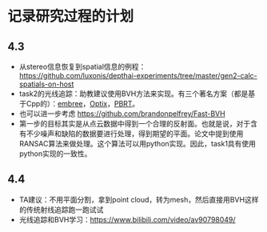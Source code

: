 # 记录研究过程的计划
## 4.3
+ 从stereo信息恢复到spatial信息的例程：https://github.com/luxonis/depthai-experiments/tree/master/gen2-calc-spatials-on-host
+ task2的光线追踪：助教建议使用BVH方法来实现。有三个著名方案（都是基于Cpp的）：[embree](https://github.com/embree/embree)，[Optix](https://developer.nvidia.com/optix)，[PBRT](https://github.com/mmp/pbrt-v3)。
+ 也可以进一步考虑 https://github.com/brandonpelfrey/Fast-BVH
+ 第一步的目标其实是从点云数据中得到一个合理的反射面。也就是说，对于含有不少噪声和缺陷的数据要进行处理，得到期望的平面。论文中提到使用RANSAC算法来做处理。这个算法可以用python实现。因此，task1具有使用python实现的一致性。

## 4.4
+ TA建议：不用平面分割，拿到point cloud，转为mesh，然后直接用BVH这样的传统射线追踪跑一跑试试
+ 光线追踪和BVH学习：https://www.bilibili.com/video/av90798049/